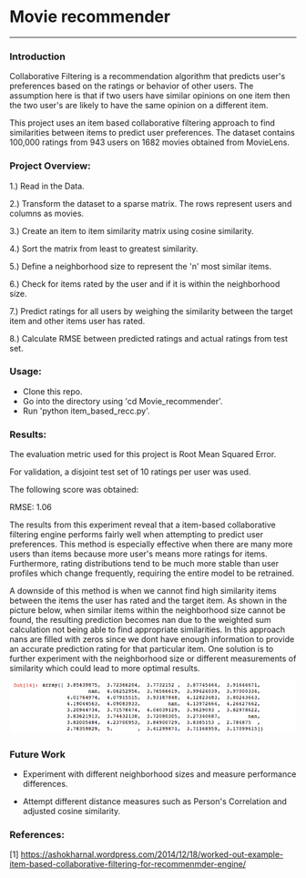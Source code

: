 # Movie recommender
--------------------------

### Introduction

Collaborative Filtering is a recommendation algorithm that predicts user's preferences based on the ratings or behavior of other users. The assumption here is that if two users have similar opinions on one item then the two user's are likely to have the same opinion on a different item. 

This project uses an item based collaborative filtering approach to find similarities between items to predict user preferences. The dataset contains 100,000 ratings from 943 users on 1682 movies obtained from MovieLens.

### Project Overview:

1.) Read in the Data.

2.) Transform the dataset to a sparse matrix. The rows represent users and columns as movies.

3.) Create an item to item similarity matrix using cosine similarity.

4.) Sort the matrix from least to greatest similarity.

5.) Define a neighborhood size to represent the 'n' most similar items.

6.) Check for items rated by the user and if it is within the neighborhood size.

7.) Predict ratings for all users by weighing the similarity between the target item and other items user has rated.

8.) Calculate RMSE between predicted ratings and actual ratings from test set.

### Usage:

* Clone this repo.
* Go into the directory using 'cd Movie_recommender'.
* Run 'python item_based_recc.py'.

### Results:
The evaluation metric used for this project is Root Mean Squared Error.

For validation, a disjoint test set of 10 ratings per user was used.

The following score was obtained:

RMSE: 1.06

The results from this experiment reveal that a item-based collaborative filtering engine performs fairly well when attempting to predict user preferences. This method is especially effective when there are many more users than items because more user's means more ratings for items. Furthermore, rating distributions tend to be much more stable than user profiles which change frequently, requiring the entire model to be retrained. 

A downside of this method is when we cannot find high similarity items between the items the user has rated and the target item. As shown in the picture below, when similar items within the neighborhood size cannot be found, the resulting prediction becomes nan due to the weighted sum calculation not being able to find appropriate similarities. In this approach nans are  filled with zeros since we dont have enough information to provide an accurate prediction rating for that particular item. One solution is to further experiment with the neighborhood size or different measurements of similarity which could lead to more optimal results.

![alt tag](images/predictions.png)

### Future Work

* Experiment with different neighborhood sizes and measure performance differences.

* Attempt different distance measures such as Person's Correlation and adjusted cosine similarity.


### References:

[1] https://ashokharnal.wordpress.com/2014/12/18/worked-out-example-item-based-collaborative-filtering-for-recommenmder-engine/
